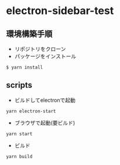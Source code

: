 # electron-sidebar-test

## 環境構築手順
- リポジトリをクローン
- パッケージをインストール
```
$ yarn install
```

## scripts
- ビルドしてelectronで起動
```
yarn electron-start
```
- ブラウザで起動(要ビルド)
```
yarn start
```
- ビルド
```
yarn build
```
